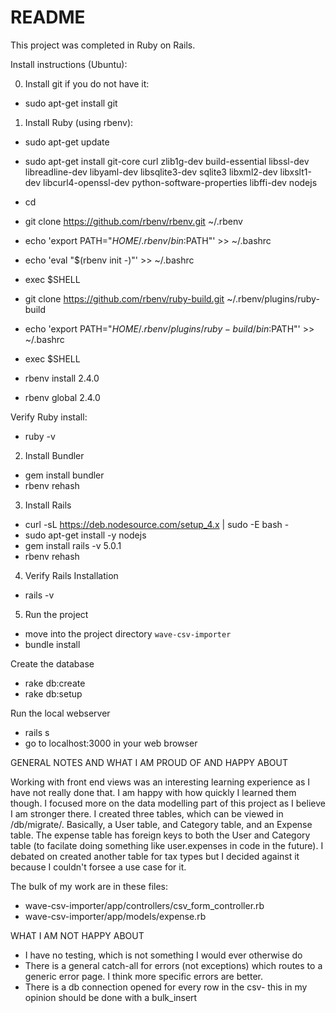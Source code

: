 # README

This project was completed in Ruby on Rails.

Install instructions (Ubuntu):

0) Install git if you do not have it:
  - sudo apt-get install git

1) Install Ruby (using rbenv):
  - sudo apt-get update
  - sudo apt-get install git-core curl zlib1g-dev build-essential libssl-dev libreadline-dev libyaml-dev libsqlite3-dev sqlite3 libxml2-dev libxslt1-dev libcurl4-openssl-dev python-software-properties libffi-dev nodejs
  - cd
  - git clone https://github.com/rbenv/rbenv.git ~/.rbenv
  - echo 'export PATH="$HOME/.rbenv/bin:$PATH"' >> ~/.bashrc
  - echo 'eval "$(rbenv init -)"' >> ~/.bashrc
  - exec $SHELL

  - git clone https://github.com/rbenv/ruby-build.git ~/.rbenv/plugins/ruby-build
  - echo 'export PATH="$HOME/.rbenv/plugins/ruby-build/bin:$PATH"' >> ~/.bashrc
  - exec $SHELL

  - rbenv install 2.4.0
  - rbenv global 2.4.0

Verify Ruby install:
  - ruby -v

2) Install Bundler
  - gem install bundler
  - rbenv rehash

3) Install Rails
  - curl -sL https://deb.nodesource.com/setup_4.x | sudo -E bash -
  - sudo apt-get install -y nodejs
  - gem install rails -v 5.0.1
  - rbenv rehash

4) Verify Rails Installation
 - rails -v

5) Run the project
 - move into the project directory `wave-csv-importer`
 - bundle install

Create the database
 - rake db:create
 - rake db:setup

Run the local webserver
 - rails s
 - go to localhost:3000 in your web browser

GENERAL NOTES AND WHAT I AM PROUD OF AND HAPPY ABOUT

  Working with front end views was an interesting learning experience as I have
  not really done that. I am happy with how quickly I learned them though.
  I focused more on the data modelling part of this project as I believe I am
  stronger there. I created three tables, which can be viewed in /db/migrate/.
  Basically, a User table, and Category table, and an Expense table. The expense
  table has foreign keys to both the User and Category table (to facilate doing
  something like user.expenses in code in the future). I debated on created another
  table for tax types but I decided against it because I couldn't forsee a use
  case for it.

  The bulk of my work are in these files:

   - wave-csv-importer/app/controllers/csv_form_controller.rb
   - wave-csv-importer/app/models/expense.rb

WHAT I AM NOT HAPPY ABOUT

  - I have no testing, which is not something I would ever otherwise do
  - There is a general catch-all for errors (not exceptions) which routes to a
    generic error page. I think more specific errors are better.
  - There is a db connection opened for every row in the csv- this in my opinion
    should be done with a bulk_insert
